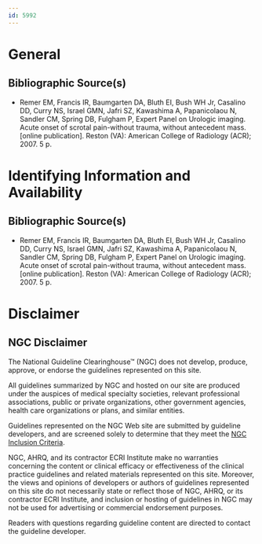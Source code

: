 ```yaml
---
id: 5992
---
```


# General

## Bibliographic Source(s)

- Remer EM, Francis IR, Baumgarten DA, Bluth EI, Bush WH Jr, Casalino DD, Curry NS, Israel GMN, Jafri SZ, Kawashima A, Papanicolaou N, Sandler CM, Spring DB, Fulgham P, Expert Panel on Urologic imaging. Acute onset of scrotal pain-without trauma, without antecedent mass. [online publication]. Reston (VA): American College of Radiology (ACR); 2007. 5 p.

# Identifying Information and Availability

## Bibliographic Source(s)

- Remer EM, Francis IR, Baumgarten DA, Bluth EI, Bush WH Jr, Casalino DD, Curry NS, Israel GMN, Jafri SZ, Kawashima A, Papanicolaou N, Sandler CM, Spring DB, Fulgham P, Expert Panel on Urologic imaging. Acute onset of scrotal pain-without trauma, without antecedent mass. [online publication]. Reston (VA): American College of Radiology (ACR); 2007. 5 p.

# Disclaimer

## NGC Disclaimer

The National Guideline Clearinghouse™ (NGC) does not develop, produce, approve, or endorse the guidelines represented on this site.

All guidelines summarized by NGC and hosted on our site are produced under the auspices of medical specialty societies, relevant professional associations, public or private organizations, other government agencies, health care organizations or plans, and similar entities.

Guidelines represented on the NGC Web site are submitted by guideline developers, and are screened solely to determine that they meet the [NGC Inclusion Criteria](/help-and-about/summaries/inclusion-criteria).

NGC, AHRQ, and its contractor ECRI Institute make no warranties concerning the content or clinical efficacy or effectiveness of the clinical practice guidelines and related materials represented on this site. Moreover, the views and opinions of developers or authors of guidelines represented on this site do not necessarily state or reflect those of NGC, AHRQ, or its contractor ECRI Institute, and inclusion or hosting of guidelines in NGC may not be used for advertising or commercial endorsement purposes.

Readers with questions regarding guideline content are directed to contact the guideline developer.

